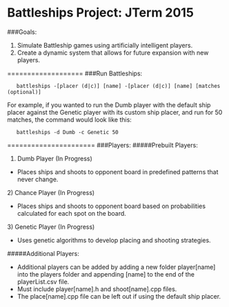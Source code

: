 # Battleships Project: JTerm 2015

###Goals:
1) Simulate Battleship games using artificially intelligent players.<br/>
2) Create a dynamic system that allows for future expansion with new players.<br/>

===================
###Run Battleships:
```
   battleships -[placer (d|c)] [name] -[placer (d|c)] [name] [matches (optional)]
```
   For example, if you wanted to run the Dumb player with the default ship placer against the Genetic player with its custom ship placer, and run for 50 matches, the command would look like this:
```
   battleships -d Dumb -c Genetic 50
```
======================
###Players:
#####Prebuilt Players:
1) Dumb Player (In Progress)
<ul>
   <li>Places ships and shoots to opponent board in predefined patterns that never change.</li>
</ul>
2) Chance Player (In Progress)
<ul>
   <li>Places ships and shoots to opponent board based on probabilities calculated for each spot on the board.</li>
</ul>
3) Genetic Player (In Progress)
<ul>
   <li>Uses genetic algorithms to develop placing and shooting strategies.</li>
</ul>

#####Additional Players:
<ul>
   <li>
      Additional players can be added by adding a new folder player[name] into the players folder and appending [name] to the end of the playerList.csv file.
   </li>
   <li>
      Must include player[name].h and shoot[name].cpp files.
   </li>
   <li>
      The place[name].cpp file can be left out if using the default ship placer.
   </li>
</ul>
